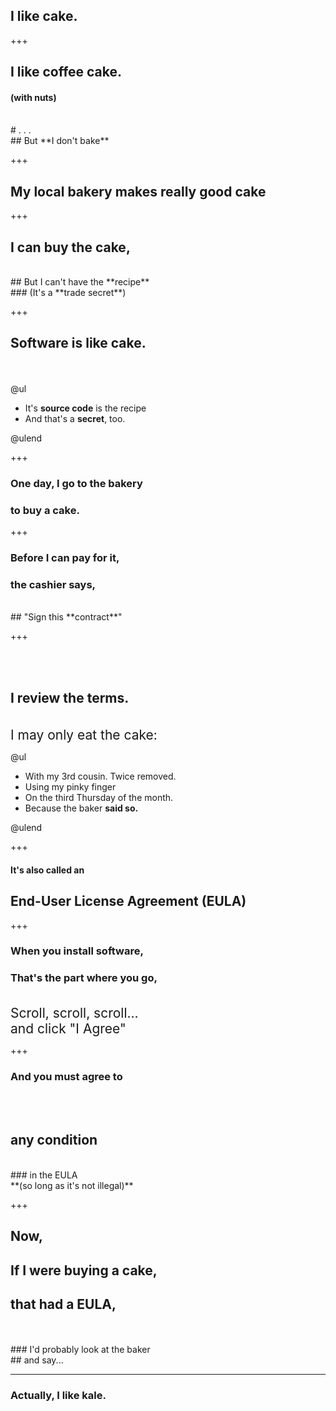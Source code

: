 ## I like **cake.**

+++

## I like coffee cake.
#### (with nuts)
<br>
# .  .  .
<br>
## But **I don't bake**

+++

## My local bakery makes **really good cake**

+++

## I can buy the **cake**,
<br>
## But I can't have the **recipe**
<br>
### (It's a **trade secret**)

+++

## **Software** is like **cake.**
<br><br>
@ul
<span style="font-size: 150%">
  - It's **source code** is the recipe
  - And that's a **secret**, too.
</span>
@ulend

+++

### One day, I go to the bakery
### to buy a cake.

+++

### Before I can pay for it,
### the cashier says,
<br>
## "Sign this **contract**"

+++

<br><br>
## I review the **terms**.

<br>
<span style = "font-size: 150%">
 I may only eat the cake:
 </span>
<br>

@ul
<span style = "font-size: 125%">
 - With my 3rd cousin.  Twice removed.
 - Using my pinky finger
 - On the third Thursday of the month.
 - Because the baker **said so.**
 </span>
@ulend

+++

#### It's also called an
## End-User License Agreement (EULA)

+++

### **When you install software,**
### **That's the part where you go,**
<br>
<span style = "font-size: 150%">
Scroll, scroll, scroll...
<br>
and click "I Agree"
</span>

+++

### And you **must** agree to
<br><br>
## __**any condition**__
<br>
### in the EULA
<br>
**(so long as it's not illegal)**

+++

## Now,
## If I were buying a **cake**,
## that had a **EULA**,
<br>
<br>
### I'd probably look at the baker 
<br>
## and say...

---

### Actually, I like **kale.**